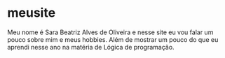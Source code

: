 # meusite
Meu nome é Sara Beatriz Alves de Oliveira e nesse site eu vou falar um pouco sobre mim e meus hobbies. Além de mostrar um pouco do que eu aprendi nesse ano na matéria de Lógica de programação. 
